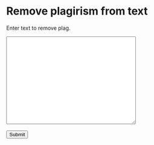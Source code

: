 
<html>
<head>

</head>
<body>

<h1>Remove plagirism from text</h1>
<p>Enter text to remove plag.</p>
  <form action="/action_page.php">
  <textarea name="message" rows="15" cols="40"></textarea>
  <br><br>
  <input type="submit">
</form>


</body>
</html>
